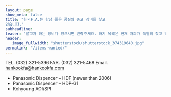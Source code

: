 ```yaml
---
layout: page
show_meta: false
title: "한국F.A.는 항상 좋은 품질의 중고 장비를 찾고
있습니다."
subheadline:
teaser: "팔고자 하는 장비가 있으시면 연락주세요. 하기 목록은 현재 저희가 특별히 찾고 있는 장비입니다."
header:
   image_fullwidth: "shutterstock/shutterstock_374319640.jpg"
permalink: "/items-wanted/"
---
```


TEL. (032) 321-5396 FAX. (032) 321-5468 Email. [hankookfa@hankookfa.com](mailto:hankookfa@hankookfa.com)

- Panasonic Dispencer – HDF (newer than 2006)
- Panasonic Dispencer – HDP-G1
- Kohyoung AOI/SPI

